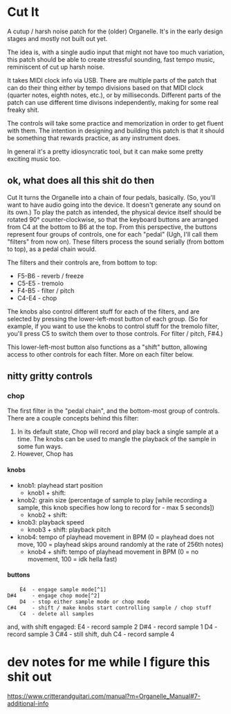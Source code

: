 # Cut It

A cutup / harsh noise patch for the (older) Organelle. It's in the early design stages and mostly not built out yet.

The idea is, with a single audio input that might not have too much variation, this patch should be able to create stressful sounding, fast tempo music, reminiscent of cut up harsh noise.

It takes MIDI clock info via USB. There are multiple parts of the patch that can do their thing either by tempo divisions based on that MIDI clock (quarter notes, eighth notes, etc.), or by milliseconds. Different parts of the patch can use different time divisons independently, making for some real freaky shit.

The controls will take some practice and memorization in order to get fluent with them. The intention in designing and building this patch is that it should be something that rewards practice, as any instrument does.

In general it's a pretty idiosyncratic tool, but it can make some pretty exciting music too.


## ok, what does all this shit do then

Cut It turns the Organelle into a chain of four pedals, basically. (So, you'll want to have audio going into the device. It doesn't generate any sound on its own.) To play the patch as intended, the physical device itself should be rotated 90° counter-clockwise, so that the keyboard buttons are arranged from C4 at the bottom to B6 at the top. From this perspective, the buttons represent four groups of controls, one for each "pedal" (Ugh, I'll call them "filters" from now on). These filters process the sound serially (from bottom to top), as a pedal chain would.

The filters and their controls are, from bottom to top:

- F5-B6 - reverb / freeze
- C5-E5 - tremolo
- F4-B5 - filter / pitch
- C4-E4 - chop

The knobs also control different stuff for each of the filters, and are selected by pressing the lower-left-most button of each group. (So for example, if you want to use the knobs to control stuff for the tremolo filter, you'll press C5 to switch them over to those controls. For filter / pitch, F#4.)

This lower-left-most button also functions as a "shift" button, allowing access to other controls for each filter. More on each filter below.


## nitty gritty controls

### chop
The first filter in the "pedal chain", and the bottom-most group of controls. There are a couple concepts behind this filter:

1. In its default state, Chop will record and play back a single sample at a time. The knobs can be used to mangle the playback of the sample in some fun ways.
2. However, Chop has

#### knobs

- knob1: playhead start position
    - knob1 + shift:
- knob2: grain size (percentage of sample to play [while recording a sample, this knob specifies how long to record for - max 5 seconds])
    - knob2 + shift:
- knob3: playback speed
    - knob3 + shift: playback pitch
- knob4: tempo of playhead movement in BPM (0 = playhead does not move, 100 = playhead skips around randomly at the rate of 256th notes)
    - knob4 + shift: tempo of playhead movement in BPM (0 = no movement, 100 = idk hella fast)

#### buttons
        E4  - engage sample mode[^1]
    D#4     - engage chop mode[^2]
        D4  - stop either sample mode or chop mode
    C#4     - shift / make knobs start controlling sample / chop stuff
        C4  - delete all samples

and, with shift engaged:
        E4  - record sample 2
    D#4     - record sample 1
        D4  - record sample 3
    C#4     - still shift, duh
        C4  - record sample 4

[^1]: Sample mode, when engaged, acts as a kind of loop pedal, using whichever sample was played or recorded last. If there are no samples recorded, it will start recording one for the length specified by knob2 ("grain size"). Once the sample is recorded, sample mode will engage.

[^2]: Chop mode, when engaged, will start randomly shuffling between the live sound going into the Organelle, and any of the four recorded samples. If no recorded samples are present, it'll start recording samples one at a time, for the length specified by knob2 ("grain size"). Once each sample is recorded, chop mode will engage.





# dev notes for me while I figure this shit out

https://www.critterandguitari.com/manual?m=Organelle_Manual#7-additional-info
